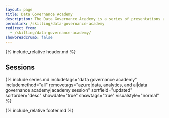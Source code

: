 ```yaml
---
layout: page
title: Data Governance Academy
description: The Data Governance Academy is a series of presentations and hands-on material for topics related to data governance, Microsoft Purview, security, and data estate management.
permalink: /skilling/data-governance-academy
redirect_from:
  - /skilling/data-governance-academy/
showbreadcrumb: false
---
```


{% include_relative header.md %}

## Sessions

{% include series.md 
    includetags="data governance academy" includemethod="all" 
    removetags="azure|data, analytics, and ai|data governance academy|academy session" 
    sortfield="updated" sortorder="desc" showdate="true" showtags="true"
    visualstyle="normal"
%}

{% include_relative footer.md %}
